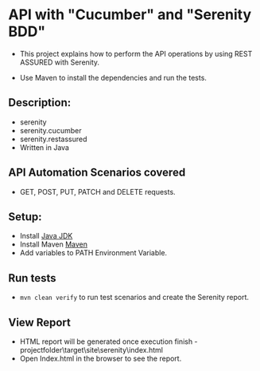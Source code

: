 # API with "Cucumber" and "Serenity BDD"
* This project explains how to perform the API operations by using REST ASSURED with Serenity.

* Use Maven to install the dependencies and run the tests.

## Description:
* serenity
* serenity.cucumber
* serenity.restassured
* Written in Java

## API Automation Scenarios covered
* GET, POST, PUT, PATCH and DELETE requests. 
 
## Setup:
* Install [Java JDK](https://www.oracle.com/java/technologies/javase/javase-jdk8-downloads.html)
* Install Maven [Maven](https://maven.apache.org/)
* Add variables to PATH Environment Variable.


## Run tests
* `mvn clean verify` to run test scenarios and create the Serenity report.

## View Report
* HTML report will be generated once execution finish -projectfolder\target\site\serenity\index.html
* Open Index.html in the browser to see the report.


